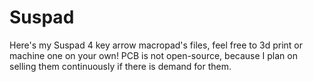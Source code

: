# Suspad
Here's my Suspad 4 key arrow macropad's files, feel free to 3d print or machine one on your own! PCB is not open-source, because I plan on selling them continuously if there is demand for them.
